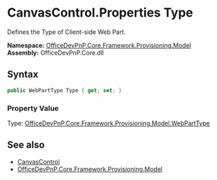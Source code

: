 # CanvasControl.Properties Type
 Defines the Type of Client-side Web Part.   

**Namespace:** [OfficeDevPnP.Core.Framework.Provisioning.Model](OfficeDevPnP.Core.Framework.Provisioning.Model.md)  
**Assembly:** OfficeDevPnP.Core.dll  
## Syntax
```C#
public WebPartType Type { get; set; }
```

### Property Value
Type: [OfficeDevPnP.Core.Framework.Provisioning.Model.WebPartType](OfficeDevPnP.Core.Framework.Provisioning.Model.WebPartType.md)  

## See also
- [CanvasControl](OfficeDevPnP.Core.Framework.Provisioning.Model.CanvasControl.md) 
- [OfficeDevPnP.Core.Framework.Provisioning.Model](OfficeDevPnP.Core.Framework.Provisioning.Model.md) 
